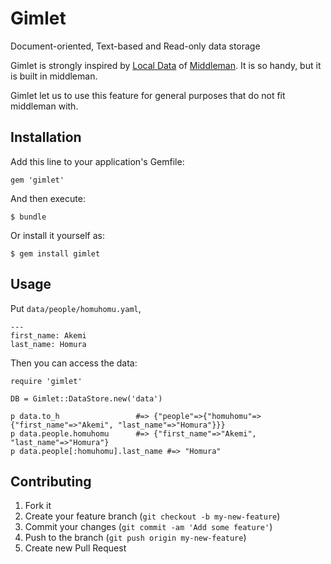 # Gimlet

Document-oriented, Text-based and Read-only data storage

Gimlet is strongly inspired by [Local Data](http://middlemanapp.com/advanced/local-data/) of [Middleman](http://middlemanapp.com/). It is so handy, but it is built in middleman.

Gimlet let us to use this feature for general purposes that do not fit middleman with.

## Installation

Add this line to your application's Gemfile:

    gem 'gimlet'

And then execute:

    $ bundle

Or install it yourself as:

    $ gem install gimlet

## Usage

Put `data/people/homuhomu.yaml`,

    ---
    first_name: Akemi
    last_name: Homura

Then you can access the data:

    require 'gimlet'

    DB = Gimlet::DataStore.new('data')

    p data.to_h                 #=> {"people"=>{"homuhomu"=>{"first_name"=>"Akemi", "last_name"=>"Homura"}}}
    p data.people.homuhomu      #=> {"first_name"=>"Akemi", "last_name"=>"Homura"}
    p data.people[:homuhomu].last_name #=> "Homura"


## Contributing

1. Fork it
2. Create your feature branch (`git checkout -b my-new-feature`)
3. Commit your changes (`git commit -am 'Add some feature'`)
4. Push to the branch (`git push origin my-new-feature`)
5. Create new Pull Request
